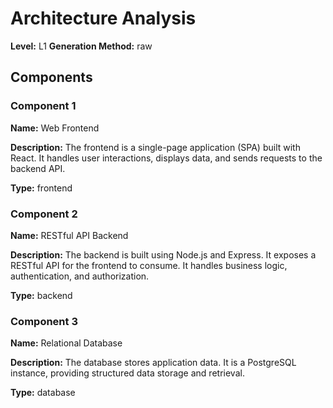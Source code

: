 # Architecture Analysis

**Level:** L1
**Generation Method:** raw

## Components

### Component 1

**Name:** Web Frontend

**Description:** The frontend is a single-page application (SPA) built with React. It handles user interactions, displays data, and sends requests to the backend API.

**Type:** frontend

### Component 2

**Name:** RESTful API Backend

**Description:** The backend is built using Node.js and Express. It exposes a RESTful API for the frontend to consume. It handles business logic, authentication, and authorization.

**Type:** backend

### Component 3

**Name:** Relational Database

**Description:** The database stores application data. It is a PostgreSQL instance, providing structured data storage and retrieval.

**Type:** database


